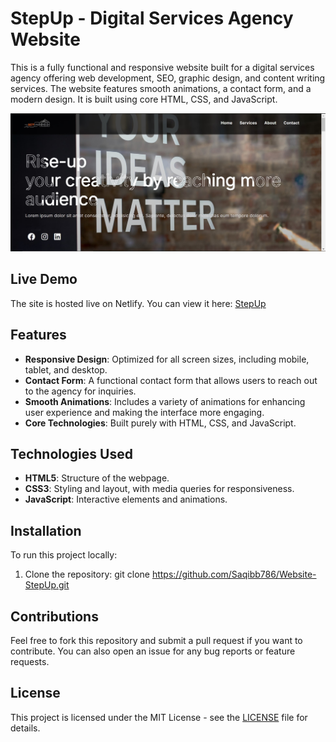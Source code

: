 # StepUp - Digital Services Agency Website

This is a fully functional and responsive website built for a digital services agency offering web development, SEO, graphic design, and content writing services. The website features smooth animations, a contact form, and a modern design. It is built using core HTML, CSS, and JavaScript.

![Stepup digitals Preview](./images/StepUpDigitals-thumbnail.jpg)

## Live Demo
The site is hosted live on Netlify. You can view it here: [StepUp](https://stepupbydevpeaks.netlify.app/)

## Features
- **Responsive Design**: Optimized for all screen sizes, including mobile, tablet, and desktop.
- **Contact Form**: A functional contact form that allows users to reach out to the agency for inquiries.
- **Smooth Animations**: Includes a variety of animations for enhancing user experience and making the interface more engaging.
- **Core Technologies**: Built purely with HTML, CSS, and JavaScript.
  
## Technologies Used
- **HTML5**: Structure of the webpage.
- **CSS3**: Styling and layout, with media queries for responsiveness.
- **JavaScript**: Interactive elements and animations.
  
## Installation
To run this project locally:

1. Clone the repository:
   git clone https://github.com/Saqibb786/Website-StepUp.git

## Contributions
Feel free to fork this repository and submit a pull request if you want to contribute. You can also open an issue for any bug reports or feature requests.

## License
This project is licensed under the MIT License - see the [LICENSE](LICENSE) file for details.
